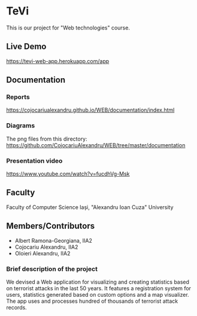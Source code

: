 # TeVi
This is our project for "Web technologies" course.

## Live Demo
https://tevi-web-app.herokuapp.com/app

## Documentation

### Reports
https://cojocariualexandru.github.io/WEB/documentation/index.html

### Diagrams
The png files from this directory: https://github.com/CojocariuAlexandru/WEB/tree/master/documentation

### Presentation video
https://www.youtube.com/watch?v=fucdhVg-Msk

## Faculty
Faculty of Computer Science Iași, "Alexandru Ioan Cuza" University

## Members/Contributors
 - Albert Ramona-Georgiana, IIA2
 - Cojocariu Alexandru, IIA2
 - Oloieri Alexandru, IIA2

### Brief description of the project
We devised a Web application for visualizing and creating statistics based on terrorist attacks
in the last 50 years. It features a registration system for users, statistics generated based on
custom options and a map visualizer. The app uses and processes hundred of thousands of terrorist
attack records.
